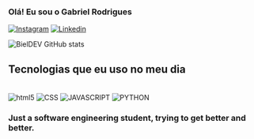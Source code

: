 
### Olá! Eu sou o Gabriel Rodrigues

[![Instagram](https://img.shields.io/badge/Instagram-E4405F?style=for-the-badge&logo=instagram&logoColor=white)](https://www.instagram.com/gabhtml_)
[![Linkedin](https://img.shields.io/badge/LinkedIn-0077B5?style=for-the-badge&logo=linkedin&logoColor=white)](https://www.linkedin.com/in/gabriel-rodrigues-69b7a7310/)

![BielDEV GitHub stats](https://github-readme-stats.vercel.app/api?username=OnlyBielDEV&show_icons=true&theme=radical)

## Tecnologias que eu uso no meu dia

<div style="display: inline_block"><br/>
 <img align="center" alt="html5" src="https://img.shields.io/badge/HTML5-E34F26?style=for-the-badge&logo=html5&logoColor=white">

 <img align="center" alt="CSS" src="https://img.shields.io/badge/CSS3-1572B6?style=for-the-badge&logo=css3&logoColor=white">

 <img align="center" alt="JAVASCRIPT" src="https://img.shields.io/badge/JavaScript-F7DF1E?style=for-the-badge&logo=javascript&logoColor=black">

 <img align="center" alt="PYTHON" src="https://img.shields.io/badge/Python-14354C?style=for-the-badge&logo=python&logoColor=white">

</div>

### Just a software engineering student, trying to get better and better.
